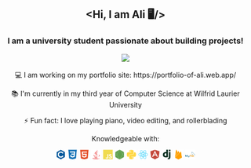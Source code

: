 
<h2 align="center">&ltHi, I am Ali 🖥️/&gt;</h2>
<h3 align="center">I am a university student passionate about building projects!</h3>

<p align="center">
  <img src="https://user-images.githubusercontent.com/91800364/219356288-9f414cc9-46e3-4fb2-9a18-ec4f13f83973.gif" />
</p>

<p align="center">
  💻 I am working on my portfolio site: https://portfolio-of-ali.web.app/
</p>
<p align="center">
  📚 I'm currently in my third year of Computer Science at Wilfrid Laurier University
</p>
<p align="center">
   ⚡ Fun fact: I love playing piano, video editing, and rollerblading
</p>

<p align="center">Knowledgeable with:</p>
<p align="center">
  <img src="https://github.com/devicons/devicon/blob/master/icons/c/c-plain.svg" alt="c" width="20" height="20" /> 
  <img src="https://github.com/devicons/devicon/blob/master/icons/css3/css3-plain.svg" alt="css3" width="20" height="20" />
  <img src="https://github.com/devicons/devicon/blob/master/icons/html5/html5-plain.svg" alt="html5" width="20" height="20" />
  <img src="https://github.com/devicons/devicon/blob/master/icons/java/java-plain.svg" alt="java" width="20" height="20" />
  <img src="https://github.com/devicons/devicon/blob/master/icons/javascript/javascript-plain.svg" alt="javascript" width="20" height="20" />
  <img src="https://github.com/devicons/devicon/blob/master/icons/nodejs/nodejs-plain.svg" alt="nodejs" width="20" height="20" />
  <img src="https://github.com/devicons/devicon/blob/master/icons/python/python-plain.svg" alt="python" width="20" height="20" />
  <img src="https://github.com/devicons/devicon/blob/master/icons/react/react-original.svg" alt="react" width="20" height="20" />
  <img src="https://github.com/devicons/devicon/blob/master/icons/angularjs/angularjs-plain.svg" alt="angular" width="20" height="20" />
  <img src="https://github.com/devicons/devicon/blob/master/icons/django/django-plain.svg" alt="django" width="20" height="20" />
  <img src="https://github.com/devicons/devicon/blob/master/icons/firebase/firebase-plain.svg" alt="firebase" width="20" height="20" />
  <img src="https://github.com/devicons/devicon/blob/master/icons/mysql/mysql-original-wordmark.svg" alt="sql" width="20" height="20" />
</p>

